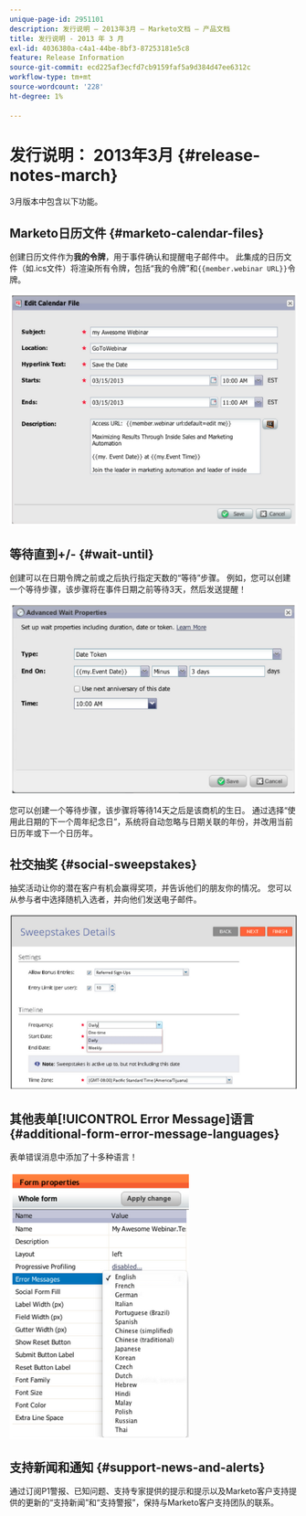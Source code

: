 ```yaml
---
unique-page-id: 2951101
description: 发行说明 — 2013年3月 — Marketo文档 — 产品文档
title: 发行说明 - 2013 年 3 月
exl-id: 4036380a-c4a1-44be-8bf3-87253181e5c8
feature: Release Information
source-git-commit: ecd225af3ecfd7cb9159faf5a9d384d47ee6312c
workflow-type: tm+mt
source-wordcount: '228'
ht-degree: 1%

---
```


# 发行说明： 2013年3月 {#release-notes-march}

3月版本中包含以下功能。

## Marketo日历文件 {#marketo-calendar-files}

创建日历文件作为&#x200B;**我的令牌**，用于事件确认和提醒电子邮件中。 此集成的日历文件（如.ics文件）将渲染所有令牌，包括“我的令牌”和`{{member.webinar URL}}`令牌。

![](assets/image2014-9-22-15-3a35-3a24.png)

## 等待直到+/- {#wait-until}

创建可以在日期令牌之前或之后执行指定天数的“等待”步骤。 例如，您可以创建一个等待步骤，该步骤将在事件日期之前等待3天，然后发送提醒！

![](assets/image2014-9-22-15-3a35-3a44.png)

您可以创建一个等待步骤，该步骤将等待14天之后是该商机的生日。 通过选择“使用此日期的下一个周年纪念日”，系统将自动忽略与日期关联的年份，并改用当前日历年或下一个日历年。

## 社交抽奖 {#social-sweepstakes}

抽奖活动让你的潜在客户有机会赢得奖项，并告诉他们的朋友你的情况。 您可以从参与者中选择随机入选者，并向他们发送电子邮件。

![](assets/image2014-9-22-15-3a36-3a55.png)

## 其他表单[!UICONTROL Error Message]语言 {#additional-form-error-message-languages}

表单错误消息中添加了十多种语言！

![](assets/image2014-9-22-15-3a37-3a25.png)

## 支持新闻和通知 {#support-news-and-alerts}

通过订阅P1警报、已知问题、支持专家提供的提示和提示以及Marketo客户支持提供的更新的“支持新闻”和“支持警报”，保持与Marketo客户支持团队的联系。

